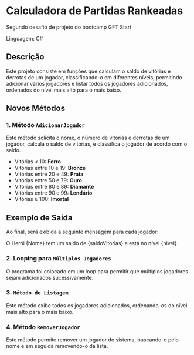 # Calculadora de Partidas Rankeadas
 Segundo desafio de projeto do bootcamp GFT Start

Linguagem: C#

## Descrição
Este projeto consiste em funções que calculam o saldo de vitórias e derrotas de um jogador, classificando-o em diferentes níveis, permitindo adicionar vários jogadores e listar todos os jogadores adicionados, ordenados do nível mais alto para o mais baixo.

## Novos Métodos

### 1. Método `AdicionarJogador`
Este método solicita o nome, o número de vitórias e derrotas de um jogador, calcula o saldo de vitórias, e classifica o jogador de acordo com o saldo.

- Vitórias < 10: **Ferro**
- Vitórias entre 10 e 19: **Bronze**
- Vitórias entre 20 e 49: **Prata**
- Vitórias entre 50 e 79: **Ouro**
- Vitórias entre 80 e 89: **Diamante**
- Vitórias entre 90 e 99: **Lendário**
- Vitórias ≥ 100: **Imortal**

## Exemplo de Saída
Ao final, será exibida a seguinte mensagem para cada jogador:

O Herói {Nome} tem um saldo de {saldoVitorias} e está no nível {nivel}.

### 2. Looping para `Múltiplos Jogadores`
O programa foi colocado em um loop para permitir que múltiplos jogadores sejam adicionados sucessivamente.

### 3. `Método de Listagem`
Este método exibe todos os jogadores adicionados, ordenando-os do nível mais alto para o mais baixo.

### 4. Método `RemoverJogador`
Este método permite remover um jogador do sistema, buscando-o pelo nome e em seguida removendo-o da lista.
